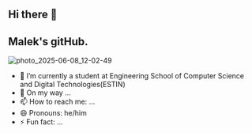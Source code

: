 ## Hi there 👋

## Malek's gitHub.

![photo_2025-06-08_12-02-49](https://github.com/user-attachments/assets/a2d64341-173f-4961-91d6-49535c6ec779)


- 🔭 I’m currently a student at Engineering School of Computer Science and Digital Technologies(ESTIN)
- 🌱 On my way ... 
- 📫 How to reach me: ...
- 😄 Pronouns: he/him
- ⚡ Fun fact: ...
